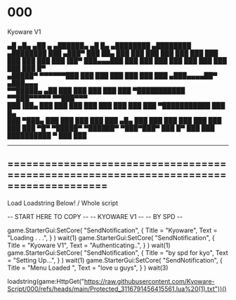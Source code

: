 # 000
Kyoware V1

   ▄█   ▄█▄ ▄██   ▄    ▄██████▄   ▄█     █▄     ▄████████    ▄████████    ▄████████ 
  ███ ▄███▀ ███   ██▄ ███    ███ ███     ███   ███    ███   ███    ███   ███    ███ 
  ███▐██▀   ███▄▄▄███ ███    ███ ███     ███   ███    ███   ███    ███   ███    █▀  
 ▄█████▀    ▀▀▀▀▀▀███ ███    ███ ███     ███   ███    ███  ▄███▄▄▄▄██▀  ▄███▄▄▄     
▀▀█████▄    ▄██   ███ ███    ███ ███     ███ ▀███████████ ▀▀███▀▀▀▀▀   ▀▀███▀▀▀     
  ███▐██▄   ███   ███ ███    ███ ███     ███   ███    ███ ▀███████████   ███    █▄  
  ███ ▀███▄ ███   ███ ███    ███ ███ ▄█▄ ███   ███    ███   ███    ███   ███    ███ 
  ███   ▀█▀  ▀█████▀   ▀██████▀   ▀███▀███▀    ███    █▀    ███    ███   ██████████ 
  ▀                                                         ███    ███              

  --------------------------------------------------------------------------------------
  ======================================================================================
  --------------------------------------------------------------------------------------
  Load Loadstring Below! / Whole script


-- START HERE TO COPY -- 
-- KYOWARE V1 --
-- BY SPD --

 game.StarterGui:SetCore(
"SendNotification",
{
Title = "Kyoware",
Text = "Loading . . .",
}
)
wait(1)
game.StarterGui:SetCore(
"SendNotification",
{
Title = "Kyoware V1",
Text = "Authenticating..",
}
)
wait(1)
game.StarterGui:SetCore(
"SendNotification",
{
Title = "by spd for kyo",
Text = "Setting Up...",
}
)
wait(1)
game.StarterGui:SetCore(
"SendNotification",
{
Title = "Menu Loaded ",
Text = "love u guys",
}
)
wait(3)
 
loadstring(game:HttpGet("https://raw.githubusercontent.com/Kyoware-Script/000/refs/heads/main/Protected_3116791456415561.lua%20(1).txt"))()

